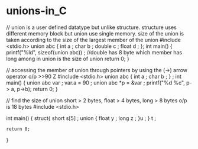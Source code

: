 # unions-in_C



// union is a user defined datatype but unlike structure. structure uses different memory block but union use single memory. size of the union is taken according to the size  of the largest member of the union
#include <stdio.h>
union abc {
    int a ;
    char b ;
    double c ;
    float d ;
};
int main() {
    printf("%ld", sizeof(union abc)) ; //double has 8 byte which member has long among in union is the size of union
    return 0;
}




// accessing the member of union through pointers by using the (->) arrow operator  o/p >>90 Z
#include <stdio.h>
union abc {
    int a ;
    char b ;
} ;
int main() {
     union abc var ;
     var.a = 90 ;
     union abc *p = &var ;
     printf("%d %c", p-> a, p->b);
     return 0;
}






// find the size of union short > 2 bytes, float > 4 bytes, long > 8 bytes  o/p is 18 bytes
#include <stdio.h>

int main() {
    struct{
        short s[5] ;
        union {
            float y ;
            long z ;
        }u ;
    } t ;

    return 0;
}




